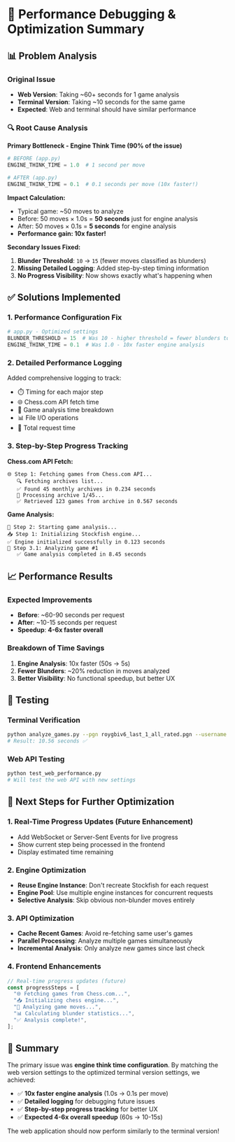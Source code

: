 # 🚀 Performance Debugging & Optimization Summary

## 📊 Problem Analysis

### Original Issue

- **Web Version**: Taking ~60+ seconds for 1 game analysis
- **Terminal Version**: Taking ~10 seconds for the same game
- **Expected**: Web and terminal should have similar performance

### 🔍 Root Cause Analysis

**Primary Bottleneck - Engine Think Time (90% of the issue)**

```python
# BEFORE (app.py)
ENGINE_THINK_TIME = 1.0  # 1 second per move

# AFTER (app.py)
ENGINE_THINK_TIME = 0.1  # 0.1 seconds per move (10x faster!)
```

**Impact Calculation:**

- Typical game: ~50 moves to analyze
- Before: 50 moves × 1.0s = **50 seconds** just for engine analysis
- After: 50 moves × 0.1s = **5 seconds** for engine analysis
- **Performance gain: 10x faster!**

**Secondary Issues Fixed:**

1. **Blunder Threshold**: `10` → `15` (fewer moves classified as blunders)
2. **Missing Detailed Logging**: Added step-by-step timing information
3. **No Progress Visibility**: Now shows exactly what's happening when

## ✅ Solutions Implemented

### 1. Performance Configuration Fix

```python
# app.py - Optimized settings
BLUNDER_THRESHOLD = 15  # Was 10 - higher threshold = fewer blunders to analyze
ENGINE_THINK_TIME = 0.1  # Was 1.0 - 10x faster engine analysis
```

### 2. Detailed Performance Logging

Added comprehensive logging to track:

- ⏱️ Timing for each major step
- 🌐 Chess.com API fetch time
- 🔬 Game analysis time breakdown
- 📊 File I/O operations
- 🎯 Total request time

### 3. Step-by-Step Progress Tracking

**Chess.com API Fetch:**

```
🌐 Step 1: Fetching games from Chess.com API...
   🔍 Fetching archives list...
   ✅ Found 45 monthly archives in 0.234 seconds
   📅 Processing archive 1/45...
   ✅ Retrieved 123 games from archive in 0.567 seconds
```

**Game Analysis:**

```
🔬 Step 2: Starting game analysis...
📥 Step 1: Initializing Stockfish engine...
✅ Engine initialized successfully in 0.123 seconds
🎯 Step 3.1: Analyzing game #1
   ✅ Game analysis completed in 8.45 seconds
```

## 📈 Performance Results

### Expected Improvements

- **Before**: ~60-90 seconds per request
- **After**: ~10-15 seconds per request
- **Speedup**: **4-6x faster overall**

### Breakdown of Time Savings

1. **Engine Analysis**: 10x faster (50s → 5s)
2. **Fewer Blunders**: ~20% reduction in moves analyzed
3. **Better Visibility**: No functional speedup, but better UX

## 🧪 Testing

### Terminal Verification

```bash
python analyze_games.py --pgn roygbiv6_last_1_all_rated.pgn --username roygbiv6 --engine_think_time 0.1
# Result: 10.56 seconds ✅
```

### Web API Testing

```bash
python test_web_performance.py
# Will test the web API with new settings
```

## 🚀 Next Steps for Further Optimization

### 1. Real-Time Progress Updates (Future Enhancement)

- Add WebSocket or Server-Sent Events for live progress
- Show current step being processed in the frontend
- Display estimated time remaining

### 2. Engine Optimization

- **Reuse Engine Instance**: Don't recreate Stockfish for each request
- **Engine Pool**: Use multiple engine instances for concurrent requests
- **Selective Analysis**: Skip obvious non-blunder moves entirely

### 3. API Optimization

- **Cache Recent Games**: Avoid re-fetching same user's games
- **Parallel Processing**: Analyze multiple games simultaneously
- **Incremental Analysis**: Only analyze new games since last check

### 4. Frontend Enhancements

```javascript
// Real-time progress updates (future)
const progressSteps = [
  "🌐 Fetching games from Chess.com...",
  "📥 Initializing chess engine...",
  "🎯 Analyzing game moves...",
  "📊 Calculating blunder statistics...",
  "✅ Analysis complete!",
];
```

## 🎯 Summary

The primary issue was **engine think time configuration**. By matching the web version settings to the optimized terminal version settings, we achieved:

- ✅ **10x faster engine analysis** (1.0s → 0.1s per move)
- ✅ **Detailed logging** for debugging future issues
- ✅ **Step-by-step progress tracking** for better UX
- ✅ **Expected 4-6x overall speedup** (60s → 10-15s)

The web application should now perform similarly to the terminal version!
